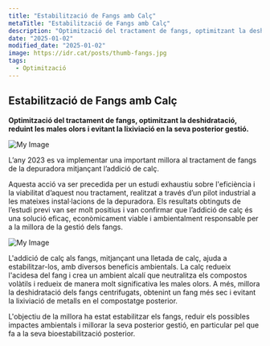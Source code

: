```yaml
---
title: "Estabilització de Fangs amb Calç"
metaTitle: "Estabilització de Fangs amb Calç"
description: "Optimització del tractament de fangs, optimitzant la deshidratació, reduint les males olors i evitant la lixiviació en la seva posterior gestió."
date: "2025-01-02"
modified_date: "2025-01-02"
image: https://idr.cat/posts/thumb-fangs.jpg
tags:
  - Optimització
---
```


## Estabilització de Fangs amb Calç

<!-- <img className="PostImg" src="https://www.idr.cat/posts/resalt1.jpg"> -->

<!-- #### Resum -->

<strong>Optimització del tractament de fangs, optimitzant la deshidratació, reduint les males olors i evitant la lixiviació en la seva posterior gestió.</strong>

![My Image](/posts/fangs2.jpg)

<!-- #### Explicació -->

L’any 2023 es va implementar una important millora al tractament de fangs de la depuradora mitjançant l’addició de calç.

Aquesta acció va ser precedida per un estudi exhaustiu sobre l'eficiència i la viabilitat d’aquest nou tractament, realitzat a través d’un pilot industrial a les mateixes instal·lacions de la depuradora. Els resultats obtinguts de l’estudi previ van ser molt positius i van confirmar que l’addició de calç és una solució eficaç, econòmicament viable i ambientalment responsable per a la millora de la gestió dels fangs.

![My Image](/posts/fangs1.jpg)

L'addició de calç als fangs, mitjançant una lletada de calç, ajuda a estabilitzar-los, amb diversos beneficis ambientals. La calç redueix l'acidesa del fang i crea un ambient alcalí que neutralitza els compostos volàtils i redueix de manera molt significativa les males olors. A més, millora la deshidratació dels fangs centrifugats, obtenint un fang més sec i evitant la lixiviació de metalls en el compostatge posterior.

L'objectiu de la millora ha estat estabilitzar els fangs, reduir els possibles impactes ambientals i millorar la seva posterior gestió, en particular pel que fa a la seva bioestabilització posterior.
